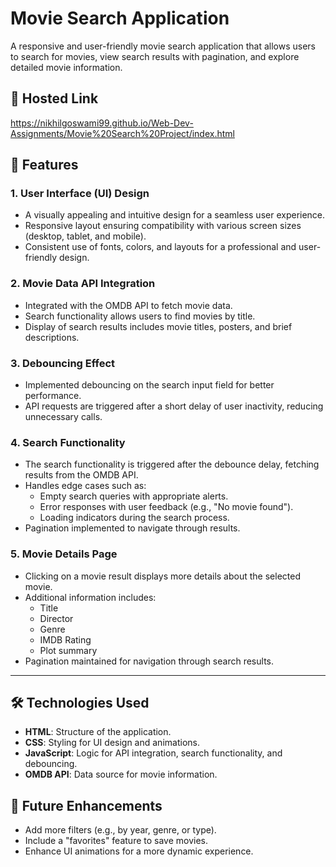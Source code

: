 # Movie Search Application

A responsive and user-friendly movie search application that allows users to search for movies, view search results with pagination, and explore detailed movie information.

## 🚀 Hosted Link
https://nikhilgoswami99.github.io/Web-Dev-Assignments/Movie%20Search%20Project/index.html

## 🎯 Features

### 1. User Interface (UI) Design
- A visually appealing and intuitive design for a seamless user experience.
- Responsive layout ensuring compatibility with various screen sizes (desktop, tablet, and mobile).
- Consistent use of fonts, colors, and layouts for a professional and user-friendly design.

### 2. Movie Data API Integration
- Integrated with the OMDB API to fetch movie data.
- Search functionality allows users to find movies by title.
- Display of search results includes movie titles, posters, and brief descriptions.

### 3. Debouncing Effect
- Implemented debouncing on the search input field for better performance.
- API requests are triggered after a short delay of user inactivity, reducing unnecessary calls.

### 4. Search Functionality
- The search functionality is triggered after the debounce delay, fetching results from the OMDB API.
- Handles edge cases such as:
  - Empty search queries with appropriate alerts.
  - Error responses with user feedback (e.g., "No movie found").
  - Loading indicators during the search process.
- Pagination implemented to navigate through results.

### 5. Movie Details Page
- Clicking on a movie result displays more details about the selected movie.
- Additional information includes:
  - Title
  - Director
  - Genre
  - IMDB Rating
  - Plot summary
- Pagination maintained for navigation through search results.

---

## 🛠️ Technologies Used
- **HTML**: Structure of the application.
- **CSS**: Styling for UI design and animations.
- **JavaScript**: Logic for API integration, search functionality, and debouncing.
- **OMDB API**: Data source for movie information.


## 🚧 Future Enhancements
- Add more filters (e.g., by year, genre, or type).
- Include a "favorites" feature to save movies.
- Enhance UI animations for a more dynamic experience.

